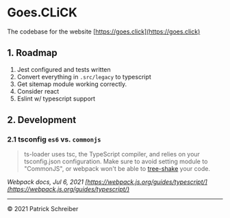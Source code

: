 # Goes.CLiCK

The codebase for the website [https://goes.click](https://goes.click)

## 1. Roadmap

1. Jest configured and tests written
1. Convert everything in `.src/legacy` to typescript
1. Get sitemap module working correctly.
1. Consider react
1. Eslint w/ typescript support

## 2. Development

### 2.1 tsconfig `es6` vs. `commonjs`

> ts-loader uses tsc, the TypeScript compiler, and relies on your tsconfig.json configuration. Make sure to avoid setting module to "CommonJS", or webpack won't be able to [tree-shake](http://webpack.js.org/guides/tree-shaking/) your code.

_Webpack docs, Jul 6, 2021 [https://webpack.js.org/guides/typescript/](https://webpack.js.org/guides/typescript/)_

----

© 2021 Patrick Schreiber
